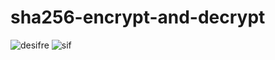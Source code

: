 # sha256-encrypt-and-decrypt
![desifre](https://user-images.githubusercontent.com/49290969/102025439-ffc78d00-3da8-11eb-8c49-d1c2d09ab135.PNG)
![sif](https://user-images.githubusercontent.com/49290969/102025442-048c4100-3da9-11eb-843f-a9bf576d894d.PNG)
